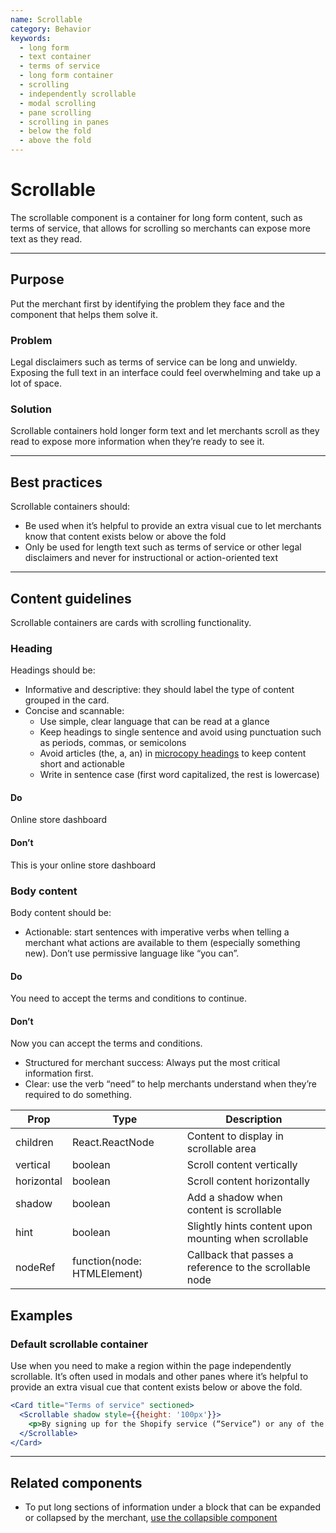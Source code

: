 ```yaml
---
name: Scrollable
category: Behavior
keywords:
  - long form
  - text container
  - terms of service
  - long form container
  - scrolling
  - independently scrollable
  - modal scrolling
  - pane scrolling
  - scrolling in panes
  - below the fold
  - above the fold
---
```


# Scrollable
The scrollable component is a container for long form content, such as terms of service, that allows for scrolling so merchants can expose more text as they read.

---

## Purpose

Put the merchant first by identifying the problem they face and the component that helps them solve it.

### Problem

Legal disclaimers such as terms of service can be long and unwieldy. Exposing
the full text in an interface could feel overwhelming and take up a lot of
space.

### Solution

Scrollable containers hold longer form text and let merchants scroll as they
read to expose more information when they’re ready to see it.

---

## Best practices
Scrollable containers should:

* Be used when it’s helpful to provide an extra visual cue to let merchants
know that content exists below or above the fold
* Only be used for length text such as terms of service or other legal
disclaimers and never for instructional or action-oriented text

---

## Content guidelines
Scrollable containers are cards with scrolling functionality.

### Heading

Headings should be:

* Informative and descriptive: they should label the type of content grouped in
the card.
* Concise and scannable:
  * Use simple, clear language that can be read at a glance
  * Keep headings to single sentence and avoid using punctuation such as
  periods, commas, or  semicolons
  * Avoid articles (the, a, an) in [microcopy headings](/content/grammar-and-mechanics#headings-and-subheadings) to keep content short and actionable
  * Write in sentence case (first word capitalized, the rest is lowercase)

<!-- usagelist -->
#### Do
Online store dashboard

#### Don’t
This is your online store dashboard
<!-- end -->

### Body content

Body content should be:

* Actionable: start sentences with imperative verbs when telling a merchant
what actions are available to them (especially something new). Don’t use
permissive language like “you can”.

<!-- usagelist -->
#### Do
You need to accept the terms and conditions to continue.

#### Don’t
Now you can accept the terms and conditions.
<!-- end -->

* Structured for merchant success: Always put the most critical information
first.
* Clear: use the verb “need” to help merchants understand when they’re
required to do something.

| Prop | Type | Description |
| ---- | ---- | ----------- |
| children | React.ReactNode | Content to display in scrollable area |
| vertical | boolean | Scroll content vertically |
| horizontal | boolean | Scroll content horizontally |
| shadow | boolean | Add a shadow when content is scrollable |
| hint | boolean | Slightly hints content upon mounting when scrollable |
| nodeRef | function(node: HTMLElement) | Callback that passes a reference to the scrollable node |

## Examples

### Default scrollable container

Use when you need to make a region within the page independently scrollable. It’s often used in modals and other panes where it’s helpful to provide an extra visual cue that content exists below or above the fold.

```jsx
<Card title="Terms of service" sectioned>
  <Scrollable shadow style={{height: '100px'}}>
  	<p>By signing up for the Shopify service (“Service”) or any of the services of Shopify Inc. (“Shopify”) you are agreeing to be bound by the following terms and conditions (“Terms of Service”). The Services offered by Shopify under the Terms of Service include various products and services to help you create and manage a retail store, whether an online store (“Online Services”), a physical retail store (“POS Services”), or both. Any new features or tools which are added to the current Service shall be also subject to the Terms of Service. You can review the current version of the Terms of Service at any time at https://www.shopify.com/legal/terms. Shopify reserves the right to update and change the Terms of Service by posting updates and changes to the Shopify website. You are advised to check the Terms of Service from time to time for any updates or changes that may impact you.</p>
  </Scrollable>
</Card>
```

---

## Related components

* To put long sections of information under a block that can be expanded or collapsed by the merchant, [use the collapsible component](/components/collapsible)
